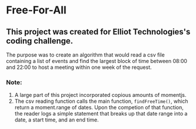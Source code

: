# Free-For-All

## This project was created for Elliot Technologies's coding challenge.
The purpose was to create an algorithm that would read a csv file containing a list of events and find the largest block of time between 08:00 and 22:00 to host a meeting within one week of the request.

### Note:
1. A large part of this project incorporated copious amounts of momentjs. 
2. The csv reading function calls the main function, `findFreeTime()`, which return a moment.range of dates. Upon the competion of that function, the reader logs a simple statement that breaks up that date range into a date, a start time, and an end time.

